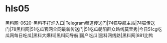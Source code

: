# hls05
黑料网-0620-黑料不打烊入口|Telegram频道传送门|74猫导航主站|74猫传送门|78黑料网|51吃瓜官网全网最新传送门|51吃瓜朝阳群众路线莫里秀|今日51cg吃瓜网每日吃瓜|黑料大爆料|黑料网导航|国产吃瓜|黑料网线路|黑料网|881比鸭
